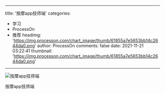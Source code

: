
---
title: '按摩app技师端'
categories: 
 - 学习
 - ProcessOn
 - 推荐
headimg: 'https://img.processon.com/chart_image/thumb/61855a7e5653bb14c2644da0.png'
author: ProcessOn
comments: false
date: 2021-11-21 03:22:41
thumbnail: 'https://img.processon.com/chart_image/thumb/61855a7e5653bb14c2644da0.png'
---

<div>   
<img class="thumb" alt="按摩app技师端" src="https://img.processon.com/chart_image/thumb/61855a7e5653bb14c2644da0.png" referrerpolicy="no-referrer">
<p>按摩app技师端</p>  
</div>
            